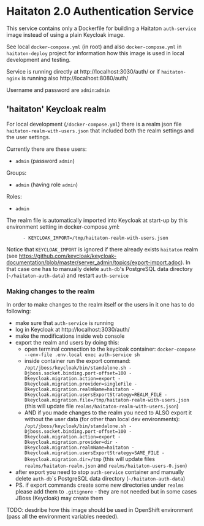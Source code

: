 # Haitaton 2.0 Authentication Service

This service contains only a Dockerfile for building a Haitaton `auth-service` image instead of using a plain Keycloak image.

See local `docker-compose.yml` (in root) and also `docker-compose.yml` in `haitaton-deploy` project for information how this image is used in local development and testing.

Service is running directly at http://localhost:3030/auth/ or if `haitaton-nginx` is running also http://localhost:8080/auth/

Username and password are `admin`:`admin` 

## 'haitaton' Keycloak realm
For local development (`/docker-compose.yml`) there is a realm json file `haitaton-realm-with-users.json` that included both the realm settings and the user settings.

Currently there are these users:
* `admin` (password `admin`)

Groups:
* `admin` (having role `admin`)

Roles:
* `admin`

The realm file is automatically imported into Keycloak at start-up by this environment setting in docker-compose.yml:
```
      - KEYCLOAK_IMPORT=/tmp/haitaton-realm-with-users.json
```
Notice that `KEYCLOAK_IMPORT` is ignored if there already exists `haitaton` realm (see https://github.com/keycloak/keycloak-documentation/blob/master/server_admin/topics/export-import.adoc). 
In that case one has to manually delete `auth-db`'s PostgreSQL data directory (`~/haitaton-auth-data`) and restart `auth-service`

### Making changes to the realm
In order to make changes to the realm itself or the users in it one has to do following:
* make sure that `auth-service` is running
* log in Keycloak at http://localhost:3030/auth/
* make the modifications inside web console
* export the realm and users by doing this:
  * open terminal connection to the keycloak container: `docker-compose --env-file .env.local exec auth-service sh`
  * inside container run the export command:  `/opt/jboss/keycloak/bin/standalone.sh -Djboss.socket.binding.port-offset=100 -Dkeycloak.migration.action=export -Dkeycloak.migration.provider=singleFile -Dkeycloak.migration.realmName=haitaton -Dkeycloak.migration.usersExportStrategy=REALM_FILE -Dkeycloak.migration.file=/tmp/haitaton-realm-with-users.json`
    (this will update file `realms/haitaton-realm-with-users.json`)
  * AND if you made changes to the realm you need to ALSO export it without the user data (for other than local dev environments): `/opt/jboss/keycloak/bin/standalone.sh -Djboss.socket.binding.port-offset=100 -Dkeycloak.migration.action=export -Dkeycloak.migration.provider=dir -Dkeycloak.migration.realmName=haitaton -Dkeycloak.migration.usersExportStrategy=SAME_FILE -Dkeycloak.migration.dir=/tmp`
    (this will update files `realms/haitaton-realm.json` and `realms/haitaton-users-0.json`)
* after export you need to stop `auth-service` container and manually delete `auth-db`´s PostgreSQL data directory (`~/haitaton-auth-data`)
* PS. if export commands create some new directories under `realms` please add them to `.gitignore` - they are not needed but in some cases JBoss (Keycloak) may create them


TODO: desdribe how this image should be used in OpenShift environment (pass all the environment variables needed).
